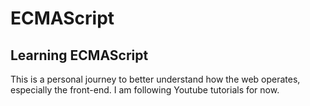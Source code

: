 # ECMAScript
 Learning ECMAScript
 ---
 This is a personal journey to better understand how the web operates, especially the front-end.
 I am following Youtube tutorials for now.
